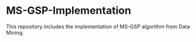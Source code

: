 # MS-GSP-Implementation
This repository includes the implementation of MS-GSP algorithm from Data Mining.
